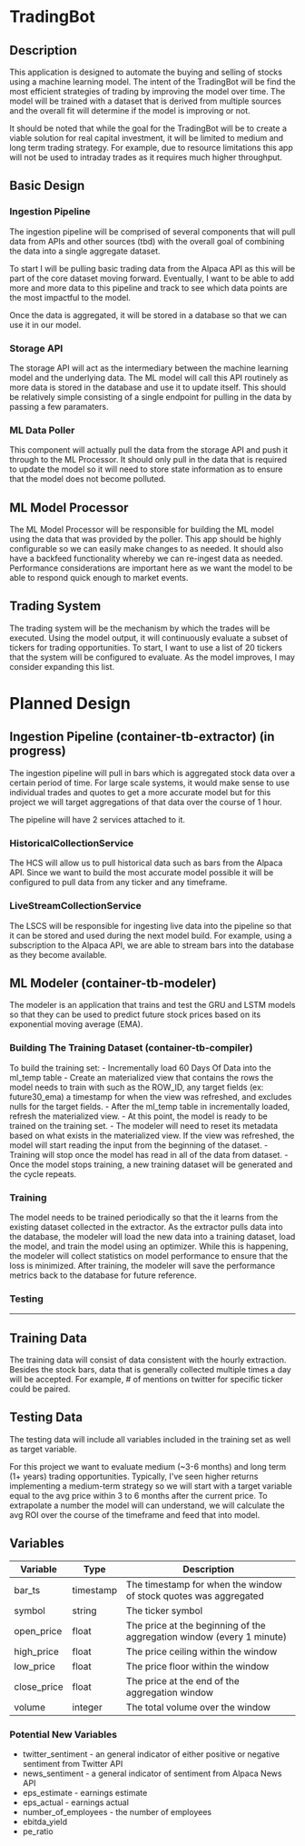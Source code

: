 # TradingBot

## Description
This application is designed to automate the buying and selling of stocks using a machine learning model.
The intent of the TradingBot will be find the most efficient strategies of trading by improving the model over time.
The model will be trained with a dataset that is derived from multiple sources and the overall fit will determine if the model is improving
or not.

It should be noted that while the goal for the TradingBot will be to create a viable solution for real capital investment,
it will be limited to medium and long term trading strategy. For example, due to resource limitations 
this app will not be used to intraday trades as it requires much higher throughput.

## Basic Design

### Ingestion Pipeline
The ingestion pipeline will be comprised of several components that will pull data from APIs and other sources (tbd)
with the overall goal of combining the data into a single aggregate dataset.

To start I will be pulling basic trading data from the Alpaca API as this will be part of the core dataset
moving forward. Eventually, I want to be able to add more and more data to this pipeline and track to see which
data points are the most impactful to the model.

Once the data is aggregated, it will be stored in a database so that we can use it in our model.

### Storage API
The storage API will act as the intermediary between the machine learning model and the underlying data.
The ML model will call this API routinely as more data is stored in the database and use it to update itself.
This should be relatively simple consisting of a single endpoint for pulling in the data by passing a few paramaters.

### ML Data Poller
This component will actually pull the data from the storage API and push it through to the ML Processor.
It should only pull in the data that is required to update the model so it will need to store state information
as to ensure that the model does not become polluted.

## ML Model Processor
The ML Model Processor will be responsible for building the ML model using the data that was provided by the poller.
This app should be highly configurable so we can easily make changes to as needed. It should also have a backfeed functionality
whereby we can re-ingest data as needed. Performance considerations are important here as we want the model to be able
to respond quick enough to market events.

## Trading System
The trading system will be the mechanism by which the trades will be executed. Using the model output, it will continuously
evaluate a subset of tickers for trading opportunities. To start, I want to use a list of 20 tickers that the system will
be configured to evaluate. As the model improves, I may consider expanding this list.



# Planned Design

## Ingestion Pipeline (container-tb-extractor) (in progress)
The ingestion pipeline will pull in bars which is aggregated stock data over a certain period of time. For large scale systems, it would make sense to use individual trades and quotes to get a more accurate model but for this project we will target aggregations of that data over the course of 1 hour.

The pipeline will have 2 services attached to it.
### HistoricalCollectionService
The HCS will allow us to pull historical data such as bars from the Alpaca API. Since we want to build the most accurate model possible it will be configured to pull data from any ticker and any timeframe.

### LiveStreamCollectionService
The LSCS will be responsible for ingesting live data into the pipeline so that it can be stored and used during the next model build. For example, using a subscription to the Alpaca API, we are able to stream bars into the database as they become available.



## ML Modeler (container-tb-modeler)
The modeler is an application that trains and test the GRU and LSTM models so that they can be used to predict
future stock prices based on its exponential moving average (EMA).

### Building The Training Dataset (container-tb-compiler)
To build the training set:
    - Incrementally load 60 Days Of Data into the ml_temp table
    - Create an materialized view that contains the rows the model needs to train with such as the ROW_ID, any target fields (ex: future30_ema) a timestamp for when the view was refreshed, and excludes nulls for the target fields.
    - After the ml_temp table in incrementally loaded, refresh the materialized view.
    - At this point, the model is ready to be trained on the training set.
    - The modeler will need to reset its metadata based on what exists in the materialized view. If the view was refreshed, the model will start reading the input from the beginning of the dataset.
    - Training will stop once the model has read in all of the data from dataset.
    - Once the model stops training, a new training dataset will be generated and the cycle repeats.

### Training
The model needs to be trained periodically so that the it learns from the existing dataset collected in the extractor.
As the extractor pulls data into the database, the modeler will load the new data into a training dataset, load the model,
and train the model using an optimizer. While this is happening, the modeler will collect statistics on model performance to
ensure that the loss is minimized. After training, the modeler will save the performance metrics back to the database for future
reference.

### Testing






___

## Training Data
The training data will consist of data consistent with the hourly extraction.
Besides the stock bars, data that is generally collected multiple times a day will be accepted.
For example, # of mentions on twitter for specific ticker could be paired.

## Testing Data
The testing data will include all variables included in the training set as well as target variable. 

For this project we want to evaluate medium (~3-6 months) and long term (1+ years) trading opportunities. Typically, I've seen higher returns implementing a medium-term strategy so we will start with a target variable equal to the avg price within 3 to 6 months after the current price. To extrapolate a number the model will can understand, we will calculate the avg ROI over the course of the timeframe and feed that into model.



## Variables
| Variable    | Type      | Description                                                           |
|-------------|-----------|-----------------------------------------------------------------------|
| bar_ts      | timestamp | The timestamp for when the window of stock quotes was aggregated      |
| symbol      | string    | The ticker symbol                                                     |
| open_price  | float     | The price at the beginning of the aggregation window (every 1 minute) |
| high_price  | float     | The price ceiling within the window                                   |
| low_price   | float     | The price floor within the window                                     |
| close_price | float     | The price at the end of the aggregation window                        |
| volume      | integer   | The total volume over the window                                      |

### Potential New Variables
- twitter_sentiment - an general indicator of either positive or negative sentiment from Twitter API
- news_sentiment - a general indicator of sentiment from Alpaca News API
- eps_estimate - earnings estimate
- eps_actual - earnings actual
- number_of_employees - the number of employees
- ebitda_yield
- pe_ratio

